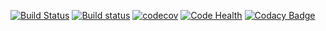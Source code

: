 [![Build Status](https://travis-ci.org/Frederick-S/douban-rating.svg?branch=master)](https://travis-ci.org/Frederick-S/douban-rating) [![Build status](https://ci.appveyor.com/api/projects/status/iuaqi8wmng16c9cc/branch/master?svg=true)](https://ci.appveyor.com/project/Frederick-S/douban-rating/branch/master) [![codecov](https://codecov.io/gh/Frederick-S/douban-rating/branch/master/graph/badge.svg)](https://codecov.io/gh/Frederick-S/douban-rating) [![Code Health](https://landscape.io/github/Frederick-S/douban-rating/master/landscape.svg?style=flat)](https://landscape.io/github/Frederick-S/douban-rating/master) [![Codacy Badge](https://api.codacy.com/project/badge/Grade/f0632672666640e2a2629ea159e2d352)](https://www.codacy.com/app/Frederick-S/douban-rating?utm_source=github.com&amp;utm_medium=referral&amp;utm_content=Frederick-S/douban-rating&amp;utm_campaign=Badge_Grade)
